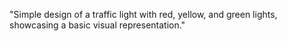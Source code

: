 "Simple design of a traffic light with red, yellow, and green lights, showcasing a basic visual representation."
